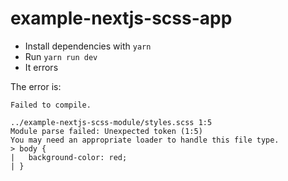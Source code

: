 # example-nextjs-scss-app

- Install dependencies with `yarn`
- Run `yarn run dev`
- It errors

The error is:

```
Failed to compile.

../example-nextjs-scss-module/styles.scss 1:5
Module parse failed: Unexpected token (1:5)
You may need an appropriate loader to handle this file type.
> body {
|   background-color: red;
| }
```
